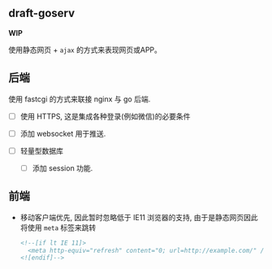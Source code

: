 draft-goserv
--------

**WIP**

使用静态网页 + `ajax` 的方式来表现网页或APP。

## 后端

使用 fastcgi 的方式来联接 nginx 与 go 后端.

* [ ] 使用 HTTPS, 这是集成各种登录(例如微信)的必要条件

* [ ] 添加 websocket 用于推送.

* [ ] 轻量型数据库

  - [ ] 添加 session 功能.

## 前端

* 移动客户端优先, 因此暂时忽略低于 IE11 浏览器的支持, 由于是静态网页因此将使用 `meta` 标签来跳转

  ```html
  <!--[if lt IE 11]>
    <meta http-equiv="refresh" content="0; url=http://example.com/" />
  <![endif]-->
  ```